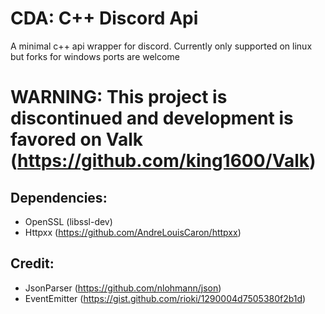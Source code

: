 # CDA: C++ Discord Api
A minimal c++ api wrapper for discord.
Currently only supported on linux but forks for windows ports are welcome

# WARNING: This project is discontinued and development is favored on Valk (https://github.com/king1600/Valk)
## Dependencies:
* OpenSSL (libssl-dev)
* Httpxx  (https://github.com/AndreLouisCaron/httpxx)

## Credit:
* JsonParser (https://github.com/nlohmann/json)
* EventEmitter (https://gist.github.com/rioki/1290004d7505380f2b1d)
